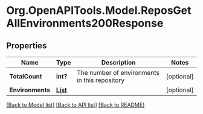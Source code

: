 # Org.OpenAPITools.Model.ReposGetAllEnvironments200Response

## Properties

Name | Type | Description | Notes
------------ | ------------- | ------------- | -------------
**TotalCount** | **int?** | The number of environments in this repository | [optional] 
**Environments** | [**List<Environment>**](Environment.md) |  | [optional] 

[[Back to Model list]](../README.md#documentation-for-models) [[Back to API list]](../README.md#documentation-for-api-endpoints) [[Back to README]](../README.md)

